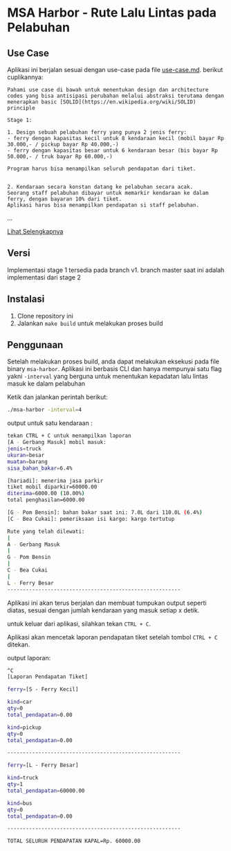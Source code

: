 # MSA Harbor - Rute Lalu Lintas pada Pelabuhan

## Use Case

Aplikasi ini berjalan sesuai dengan use-case pada file [use-case.md](use-case.md). berikut cuplikannya:

    Pahami use case di bawah untuk menentukan design dan architecture codes yang bisa antisipasi perubahan melalui abstraksi terutama dengan menerapkan basic [SOLID](https://en.wikipedia.org/wiki/SOLID) principle 

    Stage 1:

    1. Design sebuah pelabuhan ferry yang punya 2 jenis ferry:
    - ferry dengan kapasitas kecil untuk 8 kendaraan kecil (mobil bayar Rp 30.000,- / pickup bayar Rp 40.000,-)
    - ferry dengan kapasitas besar untuk 6 kendaraan besar (bis bayar Rp 50.000,- / truk bayar Rp 60.000,-)
   
    Program harus bisa menampilkan seluruh pendapatan dari tiket.


    2. Kendaraan secara konstan datang ke pelabuhan secara acak.
    Seorang staff pelabuhan dibayar untuk memarkir kendaraan ke dalam ferry, dengan bayaran 10% dari tiket.
    Aplikasi harus bisa menampilkan pendapatan si staff pelabuhan.

...

[Lihat Selengkapnya](use-case.md)

## Versi

Implementasi stage 1 tersedia pada branch v1. branch master saat ini adalah implementasi dari stage 2

## Instalasi

1. Clone repository ini
2. Jalankan `make build` untuk melakukan proses build

## Penggunaan

Setelah melakukan proses build, anda dapat melakukan eksekusi pada file binary `msa-harbor`. Aplikasi ini berbasis CLI dan hanya mempunyai satu flag yakni `-interval` yang berguna untuk menentukan kepadatan lalu lintas masuk ke dalam pelabuhan

Ketik dan jalankan perintah berikut:

```sh
./msa-harbor -interval=4
```

output untuk satu kendaraan :

```sh
tekan CTRL + C untuk menampilkan laporan
[A - Gerbang Masuk] mobil masuk: 
jenis=truck 
ukuran=besar 
muatan=barang 
sisa_bahan_bakar=6.4%

[hariadi]: menerima jasa parkir 
tiket mobil diparkir=60000.00 
diterima=6000.00 (10.00%) 
total penghasilan=6000.00

[G - Pom Bensin]: bahan bakar saat ini: 7.0L dari 110.0L (6.4%)
[C - Bea Cukai]: pemeriksaan isi kargo: kargo tertutup

Rute yang telah dilewati:
|
A - Gerbang Masuk
|
G - Pom Bensin
|
C - Bea Cukai
|
L - Ferry Besar
--------------------------------------------------------
```

Aplikasi ini akan terus berjalan dan membuat tumpukan output seperti diatas, sesuai dengan jumlah kendaraan yang masuk setiap x detik.

untuk keluar dari aplikasi, silahkan tekan `CTRL + C`.

Aplikasi akan mencetak laporan pendapatan tiket setelah tombol `CTRL + C` ditekan.

output laporan:

```sh
^C
[Laporan Pendapatan Tiket]

ferry=[S - Ferry Kecil]

kind=car 
qty=0 
total_pendapatan=0.00

kind=pickup 
qty=0 
total_pendapatan=0.00

--------------------------------------------------------

ferry=[L - Ferry Besar]

kind=truck 
qty=1 
total_pendapatan=60000.00

kind=bus 
qty=0 
total_pendapatan=0.00

--------------------------------------------------------

TOTAL SELURUH PENDAPATAN KAPAL=Rp. 60000.00
```